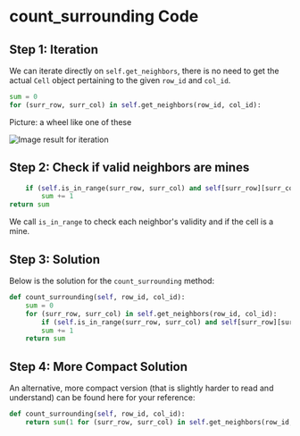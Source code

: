 # count\_surrounding Code

## Step 1: Iteration

We can iterate directly on `self.get_neighbors`, there is no need to get the actual `Cell` object pertaining to the given `row_id` and `col_id`.

```python
sum = 0
for (surr_row, surr_col) in self.get_neighbors(row_id, col_id):
```

Picture: a wheel like one of these

![Image result for iteration](https://minio.webservices.ischool.syr.edu/ischool.syr.edu/static/media/99a18f7c89acb66c40108bc73160d50a/2019-summer-ischool-seminar.jpg)

## Step 2: Check if valid neighbors are mines

```python
    if (self.is_in_range(surr_row, surr_col) and self[surr_row][surr_col].is_mine): 
        sum += 1
return sum
```

We call `is_in_range` to check each neighbor's validity and if the cell is a mine.

## Step 3: Solution

Below is the solution for the `count_surrounding` method:

```python
def count_surrounding(self, row_id, col_id):
    sum = 0
    for (surr_row, surr_col) in self.get_neighbors(row_id, col_id):
        if (self.is_in_range(surr_row, surr_col) and self[surr_row][surr_col].is_mine): 
        sum += 1
    return sum
```

## Step 4: More Compact Solution

An alternative, more compact version \(that is slightly harder to read and understand\) can be found here for your reference:

```python
def count_surrounding(self, row_id, col_id):
    return sum(1 for (surr_row, surr_col) in self.get_neighbors(row_id, col_id) if (self.is_in_range(surr_row, surr_col) and self[surr_row][surr_col].is_mine))
```

